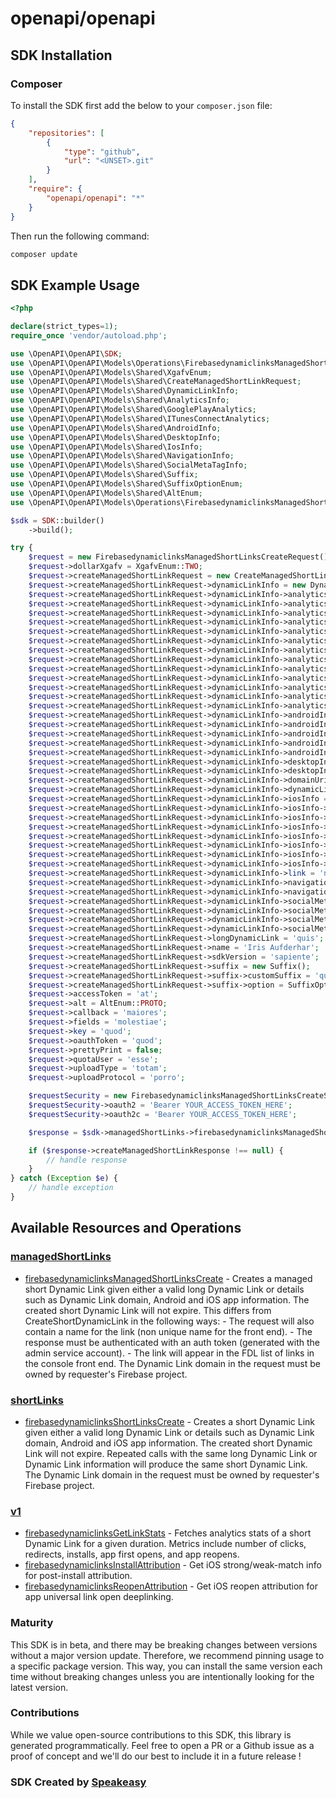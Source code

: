 # openapi/openapi

<!-- Start SDK Installation -->
## SDK Installation

### Composer

To install the SDK first add the below to your `composer.json` file:

```json
{
    "repositories": [
        {
            "type": "github",
            "url": "<UNSET>.git"
        }
    ],
    "require": {
        "openapi/openapi": "*"
    }
}
```

Then run the following command:

```bash
composer update
```
<!-- End SDK Installation -->

## SDK Example Usage
<!-- Start SDK Example Usage -->
```php
<?php

declare(strict_types=1);
require_once 'vendor/autoload.php';

use \OpenAPI\OpenAPI\SDK;
use \OpenAPI\OpenAPI\Models\Operations\FirebasedynamiclinksManagedShortLinksCreateRequest;
use \OpenAPI\OpenAPI\Models\Shared\XgafvEnum;
use \OpenAPI\OpenAPI\Models\Shared\CreateManagedShortLinkRequest;
use \OpenAPI\OpenAPI\Models\Shared\DynamicLinkInfo;
use \OpenAPI\OpenAPI\Models\Shared\AnalyticsInfo;
use \OpenAPI\OpenAPI\Models\Shared\GooglePlayAnalytics;
use \OpenAPI\OpenAPI\Models\Shared\ITunesConnectAnalytics;
use \OpenAPI\OpenAPI\Models\Shared\AndroidInfo;
use \OpenAPI\OpenAPI\Models\Shared\DesktopInfo;
use \OpenAPI\OpenAPI\Models\Shared\IosInfo;
use \OpenAPI\OpenAPI\Models\Shared\NavigationInfo;
use \OpenAPI\OpenAPI\Models\Shared\SocialMetaTagInfo;
use \OpenAPI\OpenAPI\Models\Shared\Suffix;
use \OpenAPI\OpenAPI\Models\Shared\SuffixOptionEnum;
use \OpenAPI\OpenAPI\Models\Shared\AltEnum;
use \OpenAPI\OpenAPI\Models\Operations\FirebasedynamiclinksManagedShortLinksCreateSecurity;

$sdk = SDK::builder()
    ->build();

try {
    $request = new FirebasedynamiclinksManagedShortLinksCreateRequest();
    $request->dollarXgafv = XgafvEnum::TWO;
    $request->createManagedShortLinkRequest = new CreateManagedShortLinkRequest();
    $request->createManagedShortLinkRequest->dynamicLinkInfo = new DynamicLinkInfo();
    $request->createManagedShortLinkRequest->dynamicLinkInfo->analyticsInfo = new AnalyticsInfo();
    $request->createManagedShortLinkRequest->dynamicLinkInfo->analyticsInfo->googlePlayAnalytics = new GooglePlayAnalytics();
    $request->createManagedShortLinkRequest->dynamicLinkInfo->analyticsInfo->googlePlayAnalytics->gclid = 'provident';
    $request->createManagedShortLinkRequest->dynamicLinkInfo->analyticsInfo->googlePlayAnalytics->utmCampaign = 'distinctio';
    $request->createManagedShortLinkRequest->dynamicLinkInfo->analyticsInfo->googlePlayAnalytics->utmContent = 'quibusdam';
    $request->createManagedShortLinkRequest->dynamicLinkInfo->analyticsInfo->googlePlayAnalytics->utmMedium = 'unde';
    $request->createManagedShortLinkRequest->dynamicLinkInfo->analyticsInfo->googlePlayAnalytics->utmSource = 'nulla';
    $request->createManagedShortLinkRequest->dynamicLinkInfo->analyticsInfo->googlePlayAnalytics->utmTerm = 'corrupti';
    $request->createManagedShortLinkRequest->dynamicLinkInfo->analyticsInfo->itunesConnectAnalytics = new ITunesConnectAnalytics();
    $request->createManagedShortLinkRequest->dynamicLinkInfo->analyticsInfo->itunesConnectAnalytics->at = 'illum';
    $request->createManagedShortLinkRequest->dynamicLinkInfo->analyticsInfo->itunesConnectAnalytics->ct = 'vel';
    $request->createManagedShortLinkRequest->dynamicLinkInfo->analyticsInfo->itunesConnectAnalytics->mt = 'error';
    $request->createManagedShortLinkRequest->dynamicLinkInfo->analyticsInfo->itunesConnectAnalytics->pt = 'deserunt';
    $request->createManagedShortLinkRequest->dynamicLinkInfo->androidInfo = new AndroidInfo();
    $request->createManagedShortLinkRequest->dynamicLinkInfo->androidInfo->androidFallbackLink = 'suscipit';
    $request->createManagedShortLinkRequest->dynamicLinkInfo->androidInfo->androidLink = 'iure';
    $request->createManagedShortLinkRequest->dynamicLinkInfo->androidInfo->androidMinPackageVersionCode = 'magnam';
    $request->createManagedShortLinkRequest->dynamicLinkInfo->androidInfo->androidPackageName = 'debitis';
    $request->createManagedShortLinkRequest->dynamicLinkInfo->desktopInfo = new DesktopInfo();
    $request->createManagedShortLinkRequest->dynamicLinkInfo->desktopInfo->desktopFallbackLink = 'ipsa';
    $request->createManagedShortLinkRequest->dynamicLinkInfo->domainUriPrefix = 'delectus';
    $request->createManagedShortLinkRequest->dynamicLinkInfo->dynamicLinkDomain = 'tempora';
    $request->createManagedShortLinkRequest->dynamicLinkInfo->iosInfo = new IosInfo();
    $request->createManagedShortLinkRequest->dynamicLinkInfo->iosInfo->iosAppStoreId = 'suscipit';
    $request->createManagedShortLinkRequest->dynamicLinkInfo->iosInfo->iosBundleId = 'molestiae';
    $request->createManagedShortLinkRequest->dynamicLinkInfo->iosInfo->iosCustomScheme = 'minus';
    $request->createManagedShortLinkRequest->dynamicLinkInfo->iosInfo->iosFallbackLink = 'placeat';
    $request->createManagedShortLinkRequest->dynamicLinkInfo->iosInfo->iosIpadBundleId = 'voluptatum';
    $request->createManagedShortLinkRequest->dynamicLinkInfo->iosInfo->iosIpadFallbackLink = 'iusto';
    $request->createManagedShortLinkRequest->dynamicLinkInfo->iosInfo->iosMinimumVersion = 'excepturi';
    $request->createManagedShortLinkRequest->dynamicLinkInfo->link = 'nisi';
    $request->createManagedShortLinkRequest->dynamicLinkInfo->navigationInfo = new NavigationInfo();
    $request->createManagedShortLinkRequest->dynamicLinkInfo->navigationInfo->enableForcedRedirect = false;
    $request->createManagedShortLinkRequest->dynamicLinkInfo->socialMetaTagInfo = new SocialMetaTagInfo();
    $request->createManagedShortLinkRequest->dynamicLinkInfo->socialMetaTagInfo->socialDescription = 'recusandae';
    $request->createManagedShortLinkRequest->dynamicLinkInfo->socialMetaTagInfo->socialImageLink = 'temporibus';
    $request->createManagedShortLinkRequest->dynamicLinkInfo->socialMetaTagInfo->socialTitle = 'ab';
    $request->createManagedShortLinkRequest->longDynamicLink = 'quis';
    $request->createManagedShortLinkRequest->name = 'Iris Aufderhar';
    $request->createManagedShortLinkRequest->sdkVersion = 'sapiente';
    $request->createManagedShortLinkRequest->suffix = new Suffix();
    $request->createManagedShortLinkRequest->suffix->customSuffix = 'quo';
    $request->createManagedShortLinkRequest->suffix->option = SuffixOptionEnum::OPTION_UNSPECIFIED;
    $request->accessToken = 'at';
    $request->alt = AltEnum::PROTO;
    $request->callback = 'maiores';
    $request->fields = 'molestiae';
    $request->key = 'quod';
    $request->oauthToken = 'quod';
    $request->prettyPrint = false;
    $request->quotaUser = 'esse';
    $request->uploadType = 'totam';
    $request->uploadProtocol = 'porro';

    $requestSecurity = new FirebasedynamiclinksManagedShortLinksCreateSecurity();
    $requestSecurity->oauth2 = 'Bearer YOUR_ACCESS_TOKEN_HERE';
    $requestSecurity->oauth2c = 'Bearer YOUR_ACCESS_TOKEN_HERE';

    $response = $sdk->managedShortLinks->firebasedynamiclinksManagedShortLinksCreate($request, $requestSecurity);

    if ($response->createManagedShortLinkResponse !== null) {
        // handle response
    }
} catch (Exception $e) {
    // handle exception
}
```
<!-- End SDK Example Usage -->

<!-- Start SDK Available Operations -->
## Available Resources and Operations


### [managedShortLinks](docs/managedshortlinks/README.md)

* [firebasedynamiclinksManagedShortLinksCreate](docs/managedshortlinks/README.md#firebasedynamiclinksmanagedshortlinkscreate) - Creates a managed short Dynamic Link given either a valid long Dynamic Link or details such as Dynamic Link domain, Android and iOS app information. The created short Dynamic Link will not expire. This differs from CreateShortDynamicLink in the following ways: - The request will also contain a name for the link (non unique name for the front end). - The response must be authenticated with an auth token (generated with the admin service account). - The link will appear in the FDL list of links in the console front end. The Dynamic Link domain in the request must be owned by requester's Firebase project.

### [shortLinks](docs/shortlinks/README.md)

* [firebasedynamiclinksShortLinksCreate](docs/shortlinks/README.md#firebasedynamiclinksshortlinkscreate) - Creates a short Dynamic Link given either a valid long Dynamic Link or details such as Dynamic Link domain, Android and iOS app information. The created short Dynamic Link will not expire. Repeated calls with the same long Dynamic Link or Dynamic Link information will produce the same short Dynamic Link. The Dynamic Link domain in the request must be owned by requester's Firebase project.

### [v1](docs/v1/README.md)

* [firebasedynamiclinksGetLinkStats](docs/v1/README.md#firebasedynamiclinksgetlinkstats) - Fetches analytics stats of a short Dynamic Link for a given duration. Metrics include number of clicks, redirects, installs, app first opens, and app reopens.
* [firebasedynamiclinksInstallAttribution](docs/v1/README.md#firebasedynamiclinksinstallattribution) - Get iOS strong/weak-match info for post-install attribution.
* [firebasedynamiclinksReopenAttribution](docs/v1/README.md#firebasedynamiclinksreopenattribution) - Get iOS reopen attribution for app universal link open deeplinking.
<!-- End SDK Available Operations -->

### Maturity

This SDK is in beta, and there may be breaking changes between versions without a major version update. Therefore, we recommend pinning usage
to a specific package version. This way, you can install the same version each time without breaking changes unless you are intentionally
looking for the latest version.

### Contributions

While we value open-source contributions to this SDK, this library is generated programmatically.
Feel free to open a PR or a Github issue as a proof of concept and we'll do our best to include it in a future release !

### SDK Created by [Speakeasy](https://docs.speakeasyapi.dev/docs/using-speakeasy/client-sdks)
